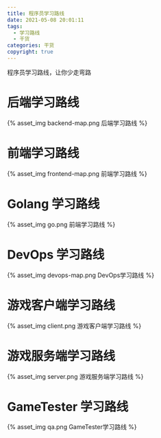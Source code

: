 ```yaml
---
title: 程序员学习路线
date: 2021-05-08 20:01:11
tags:
  - 学习路线
  - 干货
categories: 干货
copyright: true
---
```


程序员学习路线，让你少走弯路

<!-- more -->

# 后端学习路线

{% asset_img backend-map.png 后端学习路线 %}

# 前端学习路线

{% asset_img frontend-map.png 前端学习路线 %}

# Golang 学习路线

{% asset_img go.png 前端学习路线 %}

# DevOps 学习路线

{% asset_img devops-map.png DevOps学习路线 %}

# 游戏客户端学习路线

{% asset_img client.png 游戏客户端学习路线 %}

# 游戏服务端学习路线

{% asset_img server.png 游戏服务端学习路线 %}

# GameTester 学习路线

{% asset_img qa.png GameTester学习路线 %}
